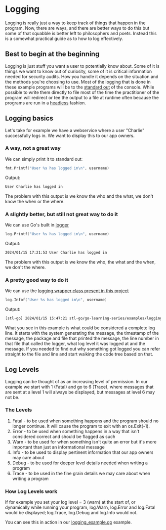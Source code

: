 # Logging

Logging is really just a way to keep track of things that happen in the program.  Now, there are ways, and there are better ways to do this but some of that squabble is better left to philosophers and poets.  Instead this is a somewhat practical guide as to how to log effectively.

## Best to begin at the beginning

Logging is just stuff you want a user to potentially know about.  Some of it is things we want to know out of curiosity, some of it is critical information needed for security audits.  How you handle it depends on the situation and the methods you're choosing to use.  Most of the logging that is done in these example programs will be to the [standard out](https://en.wikipedia.org/wiki/Standard_streams) of the console.  While possible to write them directly to file most of the time the practitioner of the program will redirect or tee the output to a file at runtime often because the programs are run in a [headless](https://en.wikipedia.org/wiki/Headless_software) fashion.

## Logging basics

Let's take for example we have a webservice where a user "Charlie" successfully logs in.  We want to display this to our app owners.

### A way, not a great way

We can simply print it to standard out:

```go
fmt.Printf("User %s has logged in\n", username)
```

Output:

```bash
User Charlie has logged in
```

The problem with this output is we know the who and the what, we don't know the when or the where.

### A slightly better, but still not great way to do it

We can use Go's built in [logger](https://pkg.go.dev/log)

```go
log.Printf("User %s has logged in\n", username)
```

Output:

```bash
2024/01/15 17:21:53 User Charlie has logged in
```

The problem with this output is we know the who, the what and the when, we don't the where.

### A pretty good way to do it

We can use the [logging wrapper class present in this project](../../pkg/log/log.go)

```go
log.Infof("User %s has logged in\n", username)
```

Output:

```bash
[stl-go] 2024/01/15 15:47:21 stl-go/go-learning-series/examples/logging/logging_example.go:65: [INFO] User Charlie has logged in
```

What you see in this example is what could be considered a complete log line.  It starts with the system generating the message, the timestamp of the message, the package and file that printed the message, the line number in that file that called the logger, what log level it was logged at and the message.  If you needed to find out why something got logged you can refer straight to the file and line and start walking the code tree based on that.

## Log Levels

Logging can be thought of as an increasing level of permission.  In our example we start with 1 (Fatal) and go to 6 (Trace), where messages that are sent at a level 1 will always be displayed, but messages at level 6 may not be.

### The Levels

1. Fatal - to be used when something happens and the program should no longer continue.  It will cause the program to exit with an os.Exit(-1).
2. Error - to be used when something happens in a way that isn't considered correct and should be flagged as such
3. Warn - to be used for when something isn't quite an error but it's more important than just an informational message
4. Info - to be used to display pertinent information that our app owners may care about
5. Debug - to be used for deeper level details needed when writing a program
6. Trace - to be used in the fine grain details we may care about when writing a program

### How Log Levels work

If for example you set your log level = 3 (warn) at the start of, or dynamically while running your program, log.Warn, log.Error and log.Fatal would be displayed; log.Trace, log.Debug and log.Info would not.

You can see this in action in our [logging_example.go](../../examples/logging/logging_example.go) example.
